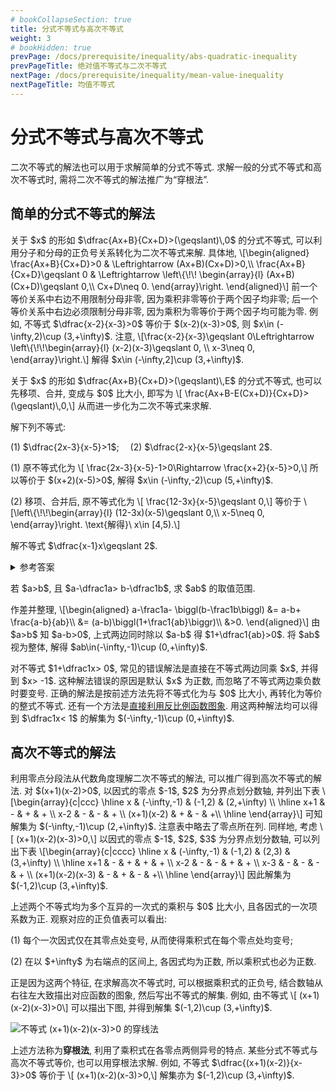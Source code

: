```yaml
---
# bookCollapseSection: true
title: 分式不等式与高次不等式
weight: 3
# bookHidden: true
prevPage: /docs/prerequisite/inequality/abs-quadratic-inequality
prevPageTitle: 绝对值不等式与二次不等式
nextPage: /docs/prerequisite/inequality/mean-value-inequality
nextPageTitle: 均值不等式
---
```


# 分式不等式与高次不等式

二次不等式的解法也可以用于求解简单的分式不等式. 求解一般的分式不等式和高次不等式时, 需将二次不等式的解法推广为“穿根法”.

## 简单的分式不等式的解法

<p>关于 $x$ 的形如 $\dfrac{Ax+B}{Cx+D}>(\geqslant)\,0$ 的分式不等式, 可以利用分子和分母的正负号关系转化为二次不等式来解. 具体地, \[\begin{aligned}
    \frac{Ax+B}{Cx+D}>0 & \Leftrightarrow (Ax+B)(Cx+D)>0,\\
    \frac{Ax+B}{Cx+D}\geqslant 0 & \Leftrightarrow \left\{\!\!
    \begin{array}{l}
        (Ax+B)(Cx+D)\geqslant 0,\\
        Cx+D\neq 0.
    \end{array}\right.
\end{aligned}\]
前一个等价关系中右边不用限制分母非零, 因为乘积非零等价于两个因子均非零; 后一个等价关系中右边必须限制分母非零, 因为乘积为零等价于两个因子均可能为零. 例如, 不等式 $\dfrac{x-2}{x-3}>0$ 等价于 $(x-2)(x-3)>0$, 则 $x\in (-\infty,2)\cup (3,+\infty)$. 注意,
\[\frac{x-2}{x-3}\geqslant 0\Leftrightarrow \left\{\!\!\begin{array}{l}
    (x-2)(x-3)\geqslant 0,  \\
    x-3\neq 0,
\end{array}\right.\]
解得 $x\in (-\infty,2]\cup (3,+\infty)$.
</p>

<p>关于 $x$ 的形如 $\dfrac{Ax+B}{Cx+D}>(\geqslant)\,E$ 的分式不等式, 也可以先移项、合并, 变成与 $0$ 比大小, 即写为 \[
    \frac{Ax+B-E(Cx+D)}{Cx+D}>(\geqslant)\,0,\]
从而进一步化为二次不等式来求解.
</p>

<myexample>
    <p>解下列不等式:
    </p>
    <p>(1) $\dfrac{2x-3}{x-5}>1$;&emsp; (2) $\dfrac{2-x}{x-5}\geqslant 2$.
    </p>
</myexample>

<mysolution>
    <p>(1) 原不等式化为 \[
        \frac{2x-3}{x-5}-1>0\Rightarrow \frac{x+2}{x-5}>0,\] 
    所以等价于 $(x+2)(x-5)>0$, 解得 $x\in (-\infty,-2)\cup (5,+\infty)$.
    </p>
    <p>(2) 移项、合并后, 原不等式化为 \[
        \frac{12-3x}{x-5}\geqslant 0,\] 
    等价于 \[\left\{\!\!\begin{array}{l}
        (12-3x)(x-5)\geqslant 0,\\
        x-5\neq 0,
    \end{array}\right. \text{解得}\ 
        x\in [4,5).\]
    </p>
</mysolution>

<myexercise>
    <p>解不等式 $\dfrac{x-1}x\geqslant 2$.
    </p>
</myexercise>

<details><summary>参考答案</summary>
    <p>移项、合并后, 再去负号、去分母, 可得 $\dfrac{x+1}{x}\leqslant 0$, 进一步解得 $x\in [-1,0)$.
    </p>
</details>

<myexample>
    <p>若 $a>b$, 且 $a-\dfrac1a> b-\dfrac1b$, 求 $ab$ 的取值范围.
    </p>
</myexample>
<mysolution>
    <p>作差并整理, \[\begin{aligned}
        a-\frac1a- \biggl(b-\frac1b\biggl)
        &= a-b+ \frac{a-b}{ab}\\
        &= (a-b)\biggl(1+\frac1{ab}\biggr)\\
        &>0.
    \end{aligned}\]
    由 $a>b$ 知 $a-b>0$, 上式两边同时除以 $a-b$ 得 $1+\dfrac1{ab}>0$. 将 $ab$ 视为整体, 解得 $ab\in(-\infty,-1)\cup (0,+\infty)$.
    </p>
</mysolution>

<myremark>
    <p>对不等式 $1+\dfrac1x> 0$, 常见的错误解法是直接在不等式两边同乘 $x$, 并得到 $x> -1$. 这种解法错误的原因是默认 $x$ 为正数, 而忽略了不等式两边乘负数时要变号. 正确的解法是按前述方法先将不等式化为与 $0$ 比大小, 再转化为等价的整式不等式. 还有一个方法是<a href="/docs/prerequisite/ms-function/linear-inverse/#利用反比例函数解不等式">直接利用反比例函数图象</a>. 用这两种解法均可以得到 $\dfrac1x< 1$ 的解集为 $(-\infty,-1)\cup (0,+\infty)$.
    </p>
</myremark>

## 高次不等式的解法

<p>利用零点分段法从代数角度理解二次不等式的解法, 可以推广得到高次不等式的解法. 对 $(x+1)(x-2)>0$, 以因式的零点 $-1$, $2$ 为分界点划分数轴, 并列出下表 \[\begin{array}{c|ccc}
    \hline
    x & (-\infty,-1) & (-1,2) & (2,+\infty) \\
    \hline
    x+1 & - & + & + \\
    x-2 & - & - & + \\
    (x+1)(x-2) & + & - & +\\
    \hline
\end{array}\]
可知解集为 $(-\infty,-1)\cup (2,+\infty)$. 注意表中略去了零点所在列. 同样地, 考虑 \[
    (x+1)(x-2)(x-3)>0,\]
以因式的零点 $-1$, $2$, $3$ 为分界点划分数轴, 可以列出下表 \[\begin{array}{c|cccc}
    \hline
    x & (-\infty,-1) & (-1,2) & (2,3) & (3,+\infty) \\
    \hline
    x+1 & - & + & + & + \\
    x-2 & - & - & + & + \\
    x-3 & - & - & - & + \\
    (x+1)(x-2)(x-3) & - & + & - & +\\
    \hline
\end{array}\]
因此解集为 $(-1,2)\cup (3,+\infty)$. 
</p>
<p>上述两个不等式均为多个互异的一次式的乘积与 $0$ 比大小, 且各因式的一次项系数为正. 观察对应的正负值表可以看出:
</p>
<p>(1) 每个一次因式仅在其零点处变号, 从而使得乘积式在每个零点处均变号; 
</p>
<p>(2) 在以 $+\infty$ 为右端点的区间上, 各因式均为正数, 所以乘积式也必为正数. 
</p>
<p>正是因为这两个特征, 在求解高次不等式时, 可以根据乘积式的正负号, 结合数轴从右往左大致描出对应函数的图象, 然后写出不等式的解集. 例如, 由不等式 \[
    (x+1)(x-2)(x-3)>0\]
可以描出下图, 并得到解集 $(-1,2)\cup (3,+\infty)$.
</p>

![不等式 $(x+1)(x-2)(x-3)>0$ 的穿线法](/figs/2022/2022-09/2022-0907-2140.svg)

<p>上述方法称为<strong>穿根法</strong>, 利用了乘积式在各零点两侧异号的特点. 某些分式不等式与高次不等式等价, 也可以用穿根法求解. 例如, 不等式 $\dfrac{(x+1)(x-2)}{x-3}>0$ 等价于 \[
    (x+1)(x-2)(x-3)>0,\]
解集亦为 $(-1,2)\cup (3,+\infty)$.
</p>


